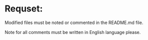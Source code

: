 # Requset:
Modified files must be noted or commented in the README.md file.

Note for all comments must be written in English language please.

